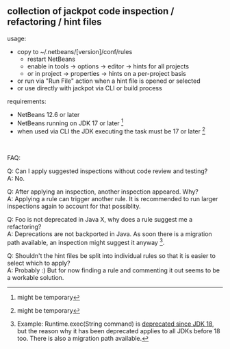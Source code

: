## collection of jackpot code inspection / refactoring / hint files

usage:

* copy to ~/.netbeans/[version]/conf/rules
  * restart NetBeans
  * enable in tools -> options -> editor -> hints for all projects
  * or in project -> properties -> hints on a per-project basis
* or run via "Run File" action when a hint file is opened or selected
* or use directly with jackpot via CLI or build process

requirements:

* NetBeans 12.6 or later
* NetBeans running on JDK 17 or later [^1]
* when used via CLI the JDK executing the task must be 17 or later [^1]

<br/>

FAQ:

Q: Can I apply suggested inspections without code review and testing?  
A: No.

Q: After applying an inspection, another inspection appeared. Why?  
A: Applying a rule can trigger another rule. It is recommended to run larger
   inspections again to account for that possiblity.

Q: Foo is not deprecated in Java X, why does a rule suggest me a refactoring?  
A: Deprecations are not backported in Java. As soon there is a migration path available,
   an inspection might suggest it anyway [^2].

Q: Shouldn't the hint files be split into individual rules so that it is easier to select which to apply?  
A: Probably :) But for now finding a rule and commenting it out seems to be a workable solution.

[^1]: might be temporary
[^2]: Example: Runtime.exec(String command) is [deprecated since JDK 18](https://github.com/openjdk/jdk/pull/6233 ), but the
 reason why it has been deprecated applies to all JDKs before 18 too. There is also a migration path available.
